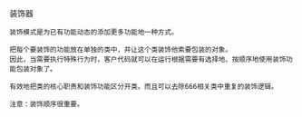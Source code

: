 装饰器

    装饰模式是为已有功能动态的添加更多功能地一种方式。
    
    把每个要装饰的功能放在单独的类中，并让这个类装饰他索要包装的对象。
    因此，当需要执行特殊行为时，客户代码就可以在运行根据需要有选择地、按顺序地使用装饰功能包装对象了。
    
    有效地把类的核心职责和装饰功能区分开类。而且可以去除666相关类中重复的装饰逻辑。
    
    注意：装饰顺序很重要。